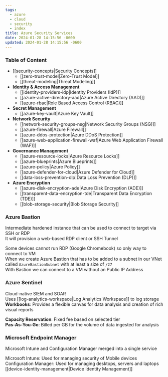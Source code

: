 ```yaml
---
tags:
  - azure
  - cloud
  - security
  - index
title: Azure Security Services
date: 2024-01-28 14:15:56 -0600
updated: 2024-01-28 14:15:56 -0600
---
```


### Table of Content

* [[security-concepts|Security Concepts]]
	* [[zero-trust-model|Zero-Trust Model]]
	* [[threat-modeling|Threat Modeling]]
* **Identity & Access Management**
	* [[identity-providers-idp|Identity Providers (IdP)]]
	* [[azure-active-directory-aad|Azure Active Directory (AAD)]]
	* [[azure-rbac|Role Based Access Control (RBAC)]]
* **Secret Management**
	* [[azure-key-vault|Azure Key Vault]]
* **Network Security**
	* [[network-security-groups-nsg|Network Security Groups (NSG)]]
	* [[azure-firewall|Azure Firewall]]
	* [[azure-ddos-protection|Azure DDoS Protection]]
	* [[azure-web-application-firewall-waf|Azure Web Application Firewall (WAF)]]
* **Governance Management**
	* [[azure-resource-locks|Azure Resource Locks]]
	* [[azure-blueprints|Azure Blueprints]]
	* [[azure-policy|Azure Policy]]
	* [[azure-defender-for-cloud|Azure Defender for Cloud]]
	* [[data-loss-prevention-dlp|Data Loss Prevention (DLP)]]
* **Azure Encryption**
	* [[azure-disk-encryption-ade|Azure Disk Encryption (ADE)]]
	* [[transparent-data-encryption-tde|Transparent Data Encryption (TDE)]]
	* [[blob-storage-security|Blob Storage Security]]

### Azure Bastion
Intermediate hardened instance that can be used to connect to target via SSH or RDP  
It will provision a web-based RDP client or SSH Tunnel  

Some devices cannot run RDP (Google Chromebook) so only way to connect to VM  
When we create Azure Bastion that has to be added to a subnet in our VNet called `AzureBastionSubnet` with at least a size of `/27`  
With Bastion we can connect to a VM without an Public IP Address

### Azure Sentinel
Cloud-native SIEM and SOAR  
Uses [[log-analytics-workspace|Log Analytics Workspace]] to log storage  
**Workbooks**: Provides a flexible canvas for data analysis and creation of rich visual reports

**Capacity Reservation**: Fixed fee based on selected tier  
**Pas-As-You-Go**: Billed per GB for the volume of data ingested for analysis

### Microsoft Endpoint Manager
Microsoft Intune and Configuration Manager merged into a single service  

Microsoft Intune: Used for managing security of Mobile devices  
Configuration Manager: Used for managing desktops, servers and laptops  
[[device-identity-management|Device Identity Management]]
